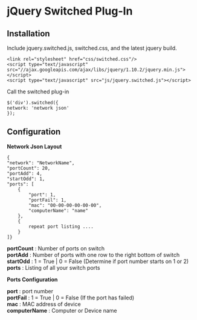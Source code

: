 jQuery Switched Plug-In
==============

Installation
---------

Include jquery.switched.js, switched.css, and the latest jquery build.    

    <link rel="stylesheet" href="css/switched.css"/>
    <script type="text/javascript" src="//ajax.googleapis.com/ajax/libs/jquery/1.10.2/jquery.min.js"></script>
    <script type="text/javascript" src="js/jquery.switched.js"></script>


Call the switched plug-in

    $('div').switched({
    network: 'network json'
    });

Configuration
-------------

**Network Json Layout**

    {
  	"network": "NetworkName",
  	"portCount": 20, 
  	"portAdd": 4,
 	"startOdd": 1,
  	"ports": [
    	{
      		"port": 1,
      		"portFail": 1,
      		"mac": "00-00-00-00-00-00",
      		"computerName": "name"
    	},
    	{
      		repeat port listing ....
    	}
  	]}

**portCount** : Number of ports on switch    
**portAdd** : Number of ports with one row to the right bottom of switch    
**startOdd** : 1 = True | 0 = False (Determine if port number starts on 1 or 2)   
**ports** : Listing of all your switch ports   

**Ports Configuration**  

**port** : port number   
**portFail** : 1 = True | 0 = False (If the port has failed)   
**mac** : MAC address of device     
**computerName** : Computer or Device name    

